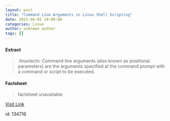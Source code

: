 ```yaml
---
layout: post
title: "Command Line Arguments in Linux Shell Scripting"
date: 2015-06-05 19:00:00
categories: Linux
author: unknown author
tags: []
---
```



#### Extract
>&nbsp;linuxtechi: Command line arguments (also known as positional parameters) are the arguments specified at the command prompt with a command or script to be executed.

#### Factsheet
>factsheet unavailable

[Visit Link](http://www.linuxtoday.com/developer/command-line-arguments-in-linux-shell-scripting-150604214011.html)

id:  134716

